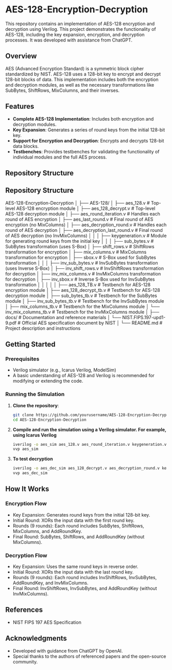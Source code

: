 # AES-128-Encryption-Decryption

This repository contains an implementation of AES-128 encryption and decryption using Verilog. This project demonstrates the functionality of AES-128, including the key expansion, encryption, and decryption processes. It was developed with assistance from ChatGPT.

## Overview

AES (Advanced Encryption Standard) is a symmetric block cipher standardized by NIST. AES-128 uses a 128-bit key to encrypt and decrypt 128-bit blocks of data. This implementation includes both the encryption and decryption modules, as well as the necessary transformations like SubBytes, ShiftRows, MixColumns, and their inverses.

## Features

- **Complete AES-128 Implementation**: Includes both encryption and decryption modules.
- **Key Expansion**: Generates a series of round keys from the initial 128-bit key.
- **Support for Encryption and Decryption**: Encrypts and decrypts 128-bit data blocks.
- **Testbenches**: Provides testbenches for validating the functionality of individual modules and the full AES process.

## Repository Structure

## Repository Structure

AES-128-Encryption-Decryption
│
├── AES-128/
│    ├── aes_128.v                    # Top-level AES-128 encryption module
│    ├── aes_128_decrypt.v            # Top-level AES-128 decryption module
│    ├── aes_round_iteration.v        # Handles each round of AES encryption
│    ├── aes_last_round.v             # Final round of AES encryption (no MixColumns)
│    ├── aes_decryption_round.v       # Handles each round of AES decryption
│    ├── aes_decryption_last_round.v  # Final round of AES decryption (no InvMixColumns)
│    │
│    ├── keygeneration.v              # Module for generating round keys from the initial key
│    │
│    ├── sub_bytes.v                  # SubBytes transformation (uses S-Box)
│    ├── shift_rows.v                 # ShiftRows transformation for encryption
│    ├── mix_columns.v                # MixColumns transformation for encryption
│    ├── sbox.v                       # S-Box used for SubBytes transformation
│    │
│    ├── inv_sub_bytes.v              # InvSubBytes transformation (uses Inverse S-Box)
│    ├── inv_shift_rows.v             # InvShiftRows transformation for decryption
│    ├── inv_mix_columns.v            # InvMixColumns transformation for decryption
│    ├── inv_sbox.v                   # Inverse S-Box used for InvSubBytes transformation
│    │
│    │
│    ├── aes_128_TB.v             # Testbench for AES-128 encryption module
│    ├── aes_128_decrypt_tb.v     # Testbench for AES-128 decryption module
│    ├── sub_bytes_tb.v           # Testbench for the SubBytes module
│    ├── inv_sub_bytes_tb.v       # Testbench for the InvSubBytes module
│    ├── mix_columns_tb.v         # Testbench for the MixColumns module
│    └── inv_mix_columns_tb.v     # Testbench for the InvMixColumns module
│
├── docs/                        # Documentation and reference materials
│   └── NIST.FIPS.197-upd1-9.pdf # Official AES specification document by NIST
│
└── README.md                    # Project description and instructions


## Getting Started

### Prerequisites

- Verilog simulator (e.g., Icarus Verilog, ModelSim)
- A basic understanding of AES-128 and Verilog is recommended for modifying or extending the code.

### Running the Simulation

1. **Clone the repository**:
   ```bash
   git clone https://github.com/yourusername/AES-128-Encryption-Decryption.git
   cd AES-128-Encryption-Decryption

2. **Compile and run the simulation using a Verilog simulator. For example, using Icarus Verilog**
    ```bash
    iverilog -o aes_sim aes_128.v aes_round_iteration.v keygeneration.v sub_bytes.v shift_rows.v mix_columns.v sbox.v
    vvp aes_sim
3. **To test decryption**
    ```bash
    iverilog -o aes_dec_sim aes_128_decrypt.v aes_decryption_round.v keygeneration.v inv_sub_bytes.v inv_shift_rows.v inv_mix_columns.v inv_sbox.v
    vvp aes_dec_sim

## How It Works

### Encryption Flow
- Key Expansion: Generates round keys from the initial 128-bit key.
- Initial Round: XORs the input data with the first round key.
- Rounds (9 rounds): Each round includes SubBytes, ShiftRows, MixColumns, and AddRoundKey.
- Final Round: SubBytes, ShiftRows, and AddRoundKey (without MixColumns).
### Decryption Flow
- Key Expansion: Uses the same round keys in reverse order.
- Initial Round: XORs the input data with the last round key.
- Rounds (9 rounds): Each round includes InvShiftRows, InvSubBytes, AddRoundKey, and InvMixColumns.
- Final Round: InvShiftRows, InvSubBytes, and AddRoundKey (without InvMixColumns).

## References
- NIST FIPS 197 AES Specification

## Acknowledgments
- Developed with guidance from ChatGPT by OpenAI.
- Special thanks to the authors of referenced papers and the open-source community.